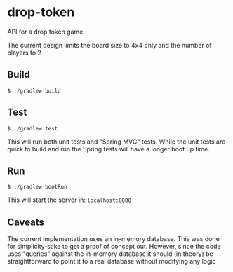# drop-token

API for a drop token game

The current design limits the board size to 4x4 only
and the number of players to 2

## Build

`$ ./gradlew build`

## Test

`$ ./gradlew test`

This will run both unit tests and "Spring MVC" tests.
While the unit tests are quick to build and run the Spring tests
will have a longer boot up time.

## Run

`$ ./gradlew bootRun`

This will start the server in: `localhost:8080`

## Caveats

The current implementation uses an in-memory database.
This was done for simplicity-sake to get a proof of concept out. However,
since the code uses "queries" against the in-memory database it should (in theory)
be straightforward to point it to a real database without modifying any logic